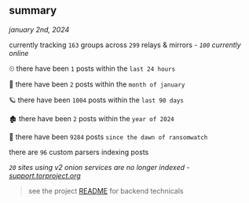 
## summary
_january 2nd, 2024_

currently tracking `163` groups across `299` relays & mirrors - _`100` currently online_

⏲ there have been `1` posts within the `last 24 hours`

🦈 there have been `2` posts within the `month of january`

🪐 there have been `1004` posts within the `last 90 days`

🏚 there have been `2` posts within the `year of 2024`

🦕 there have been `9284` posts `since the dawn of ransomwatch`

there are `96` custom parsers indexing posts

_`20` sites using v2 onion services are no longer indexed - [support.torproject.org](https://support.torproject.org/onionservices/v2-deprecation/)_

> see the project [README](https://github.com/joshhighet/ransomwatch#ransomwatch--) for backend technicals
